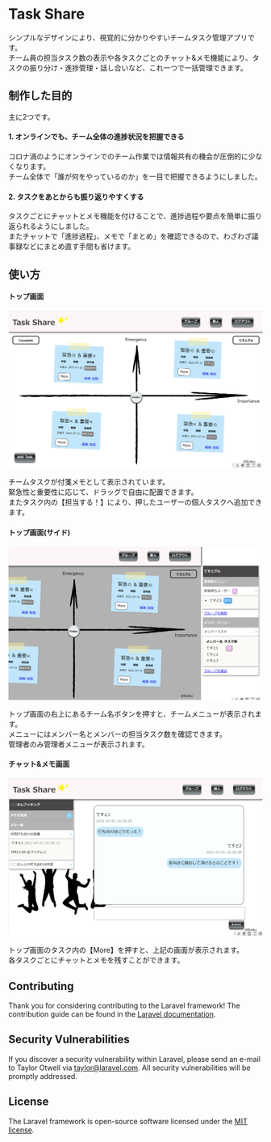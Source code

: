 

# Task Share

シンプルなデザインにより、視覚的に分かりやすいチームタスク管理アプリです。  
チーム員の担当タスク数の表示や各タスクごとのチャット&メモ機能により、タスクの振り分け・進捗管理・話し合いなど、これ一つで一括管理できます。

## 制作した目的

主に2つです。

#### 1. オンラインでも、チーム全体の進捗状況を把握できる
コロナ渦のようにオンラインでのチーム作業では情報共有の機会が圧倒的に少なくなります。  
チーム全体で「誰が何をやっているのか」を一目で把握できるようにしました。

#### 2. タスクをあとからも振り返りやすくする  
タスクごとにチャットとメモ機能を付けることで、進捗過程や要点を簡単に振り返られるようにしました。  
またチャットで「進捗過程」、メモで「まとめ」を確認できるので、わざわざ議事録などにまとめ直す手間も省けます。


## 使い方

#### トップ画面
![トップ画面](readme_group_home.png)

チームタスクが付箋メモとして表示されています。  
緊急性と重要性に応じて、ドラッグで自由に配置できます。  
またタスク内の【担当する！】により、押したユーザーの個人タスクへ追加できます。  

#### トップ画面(サイド)
![サイド画面](readme_group_menu.png)

トップ画面の右上にあるチーム名ボタンを押すと、チームメニューが表示されます。  
メニューにはメンバー名とメンバーの担当タスク数を確認できます。  
管理者のみ管理者メニューが表示されます。

#### チャット&メモ画面
![チャット&メモ画面](readme_group_chat.png)

トップ画面のタスク内の【More】を押すと、上記の画面が表示されます。  
各タスクごとにチャットとメモを残すことができます。  



## Contributing

Thank you for considering contributing to the Laravel framework! The contribution guide can be found in the [Laravel documentation](https://laravel.com/docs/contributions).

## Security Vulnerabilities

If you discover a security vulnerability within Laravel, please send an e-mail to Taylor Otwell via [taylor@laravel.com](mailto:taylor@laravel.com). All security vulnerabilities will be promptly addressed.

## License

The Laravel framework is open-source software licensed under the [MIT license](https://opensource.org/licenses/MIT).
